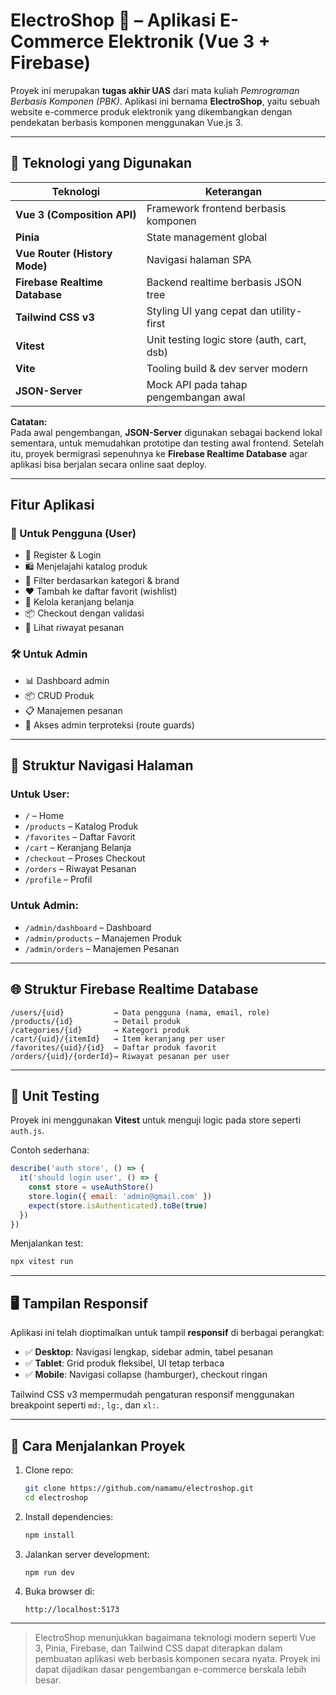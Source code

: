 
# ElectroShop 🛒 – Aplikasi E-Commerce Elektronik (Vue 3 + Firebase)

Proyek ini merupakan **tugas akhir UAS** dari mata kuliah *Pemrograman Berbasis Komponen (PBK)*. Aplikasi ini bernama **ElectroShop**, yaitu sebuah website e-commerce produk elektronik yang dikembangkan dengan pendekatan berbasis komponen menggunakan Vue.js 3.

---

## 🧱 Teknologi yang Digunakan

| Teknologi | Keterangan |
|----------|------------|
| **Vue 3 (Composition API)** | Framework frontend berbasis komponen |
| **Pinia** | State management global |
| **Vue Router (History Mode)** | Navigasi halaman SPA |
| **Firebase Realtime Database** | Backend realtime berbasis JSON tree |
| **Tailwind CSS v3** | Styling UI yang cepat dan utility-first |
| **Vitest** | Unit testing logic store (auth, cart, dsb) |
| **Vite** | Tooling build & dev server modern |
| **JSON-Server** | Mock API pada tahap pengembangan awal |

**Catatan:**  
Pada awal pengembangan, **JSON-Server** digunakan sebagai backend lokal sementara, untuk memudahkan prototipe dan testing awal frontend. Setelah itu, proyek bermigrasi sepenuhnya ke **Firebase Realtime Database** agar aplikasi bisa berjalan secara online saat deploy.

---

##  Fitur Aplikasi

### 👤 Untuk Pengguna (User)
- 🔐 Register & Login
- 🛍️ Menjelajahi katalog produk
- 🔎 Filter berdasarkan kategori & brand
- ❤️ Tambah ke daftar favorit (wishlist)
- 🛒 Kelola keranjang belanja
- 📦 Checkout dengan validasi
- 📄 Lihat riwayat pesanan

### 🛠️ Untuk Admin
- 📊 Dashboard admin
- 📦 CRUD Produk
- 📋 Manajemen pesanan
- 🔐 Akses admin terproteksi (route guards)
---

## 🔐 Struktur Navigasi Halaman

### Untuk User:
- `/` – Home
- `/products` – Katalog Produk
- `/favorites` – Daftar Favorit
- `/cart` – Keranjang Belanja
- `/checkout` – Proses Checkout
- `/orders` – Riwayat Pesanan
- `/profile` – Profil

### Untuk Admin:
- `/admin/dashboard` – Dashboard
- `/admin/products` – Manajemen Produk
- `/admin/orders` – Manajemen Pesanan

---

## 🌐 Struktur Firebase Realtime Database

```
/users/{uid}           → Data pengguna (nama, email, role)
/products/{id}         → Detail produk
/categories/{id}       → Kategori produk
/cart/{uid}/{itemId}   → Item keranjang per user
/favorites/{uid}/{id}  → Daftar produk favorit
/orders/{uid}/{orderId}→ Riwayat pesanan per user
```

---

## 🧪 Unit Testing

Proyek ini menggunakan **Vitest** untuk menguji logic pada store seperti `auth.js`.

Contoh sederhana:

```js
describe('auth store', () => {
  it('should login user', () => {
    const store = useAuthStore()
    store.login({ email: 'admin@gmail.com' })
    expect(store.isAuthenticated).toBe(true)
  })
})
```

Menjalankan test:

```bash
npx vitest run
```

---

## 🖥️ Tampilan Responsif

Aplikasi ini telah dioptimalkan untuk tampil **responsif** di berbagai perangkat:

* ✅ **Desktop**: Navigasi lengkap, sidebar admin, tabel pesanan
* ✅ **Tablet**: Grid produk fleksibel, UI tetap terbaca
* ✅ **Mobile**: Navigasi collapse (hamburger), checkout ringan

Tailwind CSS v3 mempermudah pengaturan responsif menggunakan breakpoint seperti `md:`, `lg:`, dan `xl:`.

---

## 🚀 Cara Menjalankan Proyek

1. Clone repo:

   ```bash
   git clone https://github.com/namamu/electroshop.git
   cd electroshop
   ```

2. Install dependencies:

   ```bash
   npm install
   ```

3. Jalankan server development:

   ```bash
   npm run dev
   ```

4. Buka browser di:

   ```
   http://localhost:5173
   ```

---


> ElectroShop menunjukkan bagaimana teknologi modern seperti Vue 3, Pinia, Firebase, dan Tailwind CSS dapat diterapkan dalam pembuatan aplikasi web berbasis komponen secara nyata. Proyek ini dapat dijadikan dasar pengembangan e-commerce berskala lebih besar.
